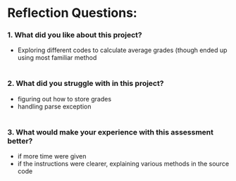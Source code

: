# Reflection Questions:

### 1. What did you like about this project?
   - Exploring different codes to calculate average grades (though ended up using most familiar method<br><br>

### 2. What did you struggle with in this project?
   - figuring out how to store grades
   - handling parse exception<br><br>

### 3. What would make your experience with this assessment better?
   - if more time were given
   - if the instructions were clearer, explaining various methods in the source code
